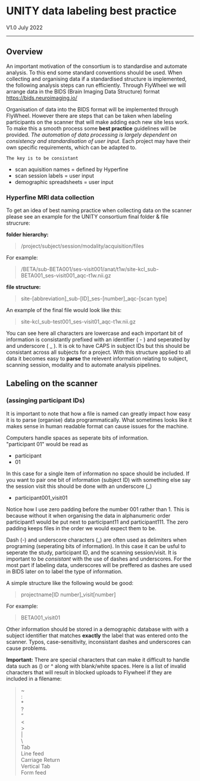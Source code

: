 # UNITY data labeling best practice
V1.0 July 2022   

---
## Overview
    
An important motivation of the consortium is to standardise and automate analysis. To this end some standard conventions should be used. When collecting and organising data if a standardised structure is implemented, the following analysis steps can run efficiently. Through FlyWheel we will arrange data in the BIDS (Brain Imaging Data Structure) format https://bids.neuroimaging.io/  

Organisation of data into the BIDS format will be implemented through FlyWheel. However there are steps that can be taken when labeling participants on the scanner that will make adding each new site less work.
To make this a smooth process some **best practice** guidelines will be provided. *The automation of data processing is largely dependent on consistency and standardisation of user input.* Each project may have their own specific requirements, which can be adapted to.

    The key is to be consistant

- scan aquisition names = defined by Hyperfine
- scan session labels = user input 
- demographic spreadsheets = user input

### Hyperfine MRI data collection
To get an idea of best naming practice when collecting data on the scanner please see an example for the UNITY consortium final folder & file strucrure:

**folder hierarchy:** 
> /project/subject/session/modality/acquisition/files

For example:
> /BETA/sub-BETA001/ses-visit001/anat/t1w/site-kcl_sub-BETA001_ses-visit001_aqc-t1w.nii.gz

**file structure:**
> site-[abbreviation]_sub-[ID]_ses-[number]_aqc-[scan type]

An example of the final file would look like this:
> site-kcl_sub-test001_ses-visit01_aqc-t1w.nii.gz
 
 You can see here all characters are  lowercase and each important bit of information is consistantly prefixed with an identifier ( - ) and seperated by and underscore ( _ ). It is ok to have CAPS in subject IDs but this should be consistant across all subjects for a project.
 With this structure applied to all data it becomes easy to __parse__ the relevent information relating to subject, scanning session, modality and to automate analysis pipelines. 

## Labeling on the scanner 
### (assinging participant IDs)

It is important to note that how a file is named can greatly impact how easy it is to parse (organise) data programmatically. What sometimes looks like it makes sense in human readable format can cause issues for the machine. 

Computers handle spaces as seperate bits of information.  
"participant 01" would be read as 
- participant 
- 01    

In this case for a single item of information no space should be included. If you want to pair one bit of information (subject ID) with something else say the session visit this should be done with an underscore (_)
- participant001_visit01

Notice how I use zero padding before the number 001 rather than 1. This is because without it when organising the data in alphanumeric order participant1 would be put next to participant11 and participant111. The zero padding keeps files in the order we would expect them to be. 


Dash (-) and underscore characters (_) are often used as delimiters when programing (seperating bits of information). In this case it can be usful to seperate the study, participant ID, and the scanning session/visit. It is important to be *consistant* with the use of dashes and underscores. 
For the most part if labeling data, underscores will be preffered as dashes are used in BIDS later on to label the type of information.

A simple structure like the following would be good:
> projectname[ID number]_visit[number]   

For example:   
> BETA001_visit01

Other information should be stored in a demographic database with with a subject identifier that matches **exactly** the label that was entered onto the scanner. Typos, case-sensitivity, inconsistant dashes and underscores can cause problems.


**Important:** There are special characters that can make it difficult to handle data such as () or ^ along with blank/white spaces. Here is a list of invalid characters that will result in blocked uploads to Flywheel if they are included in a filename:
> \~  
> \:  
> \*  
> \?  
> “  
> \<  
> \>  
> \|  
> \\  
> Tab  
> Line feed  
> Carriage Return  
> Vertical Tab  
> Form feed   


